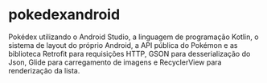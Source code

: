 # pokedexandroid
 Pokédex utilizando o Android Studio, a linguagem de programação Kotlin, o sistema de layout do próprio Android, 
 a API pública do Pokémon e as biblioteca Retrofit para requisições HTTP, GSON para desserialização do Json,
 Glide para carregamento de imagens e RecyclerView para renderização da lista.